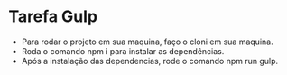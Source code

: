 # Tarefa Gulp
- Para rodar o projeto em sua maquina, faço o cloni em sua maquina.
- Roda o comando npm i para instalar as dependências.
- Após a instalação das dependencias, rode o comando npm run gulp.
  
